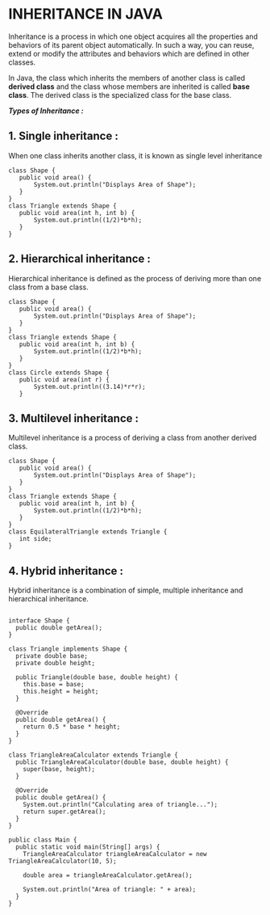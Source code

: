 # INHERITANCE IN JAVA

Inheritance is a process in which one object acquires all the properties and behaviors of its parent object automatically. In such a way, you can reuse, extend or modify the attributes and behaviors which are defined in other classes. 

In Java, the class which inherits the members of another class is called **derived class** and the class whose members are inherited is called **base class**. The derived class is the specialized class for the base class. 

***Types of Inheritance :***

## **1. Single inheritance :**

When one class inherits another class, it is known as single level inheritance 

```
class Shape {
   public void area() {
       System.out.println("Displays Area of Shape");
   }
}
class Triangle extends Shape {
   public void area(int h, int b) {
       System.out.println((1/2)*b*h);
   }  
}
```

## **2. Hierarchical inheritance :**

Hierarchical inheritance is defined as the process of deriving more than one class from a base class. 

```
class Shape {
   public void area() {
       System.out.println("Displays Area of Shape");
   }
}
class Triangle extends Shape {
   public void area(int h, int b) {
       System.out.println((1/2)*b*h);
   }  
}
class Circle extends Shape {
   public void area(int r) {
       System.out.println((3.14)*r*r);
   }  
```

## **3. Multilevel inheritance :**

 Multilevel inheritance is a process of deriving a class from another derived class. 

```
class Shape {
   public void area() {
       System.out.println("Displays Area of Shape");
   }
}
class Triangle extends Shape {
   public void area(int h, int b) {
       System.out.println((1/2)*b*h);
   }  
}
class EquilateralTriangle extends Triangle {
   int side;
}
```

## **4. Hybrid inheritance :**

Hybrid inheritance is a combination of 
simple, multiple inheritance and hierarchical inheritance. 


```

interface Shape {
  public double getArea();
}

class Triangle implements Shape {
  private double base;
  private double height;

  public Triangle(double base, double height) {
    this.base = base;
    this.height = height;
  }

  @Override
  public double getArea() {
    return 0.5 * base * height;
  }
}

class TriangleAreaCalculator extends Triangle {
  public TriangleAreaCalculator(double base, double height) {
    super(base, height);
  }

  @Override
  public double getArea() {
    System.out.println("Calculating area of triangle...");
    return super.getArea();
  }
}

public class Main {
  public static void main(String[] args) {
    TriangleAreaCalculator triangleAreaCalculator = new TriangleAreaCalculator(10, 5);

    double area = triangleAreaCalculator.getArea();

    System.out.println("Area of triangle: " + area);
  }
}
```
